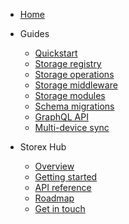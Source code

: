 - [Home](/)
- Guides

  - [Quickstart](/guides/quickstart/)
  - [Storage registry](/guides/storage-registry/)
  - [Storage operations](/guides/storage-operations/)
  - [Storage middleware](/guides/storage-middleware/)
  - [Storage modules](/guides/storage-modules/)
  - [Schema migrations](/guides/schema-migrations/)
  - [GraphQL API](/guides/graphql-api/)
  - [Multi-device sync](/guides/multi-device-sync/)

- Storex Hub

  - [Overview](/storex-hub/)
  - [Getting started](/storex-hub/getting-started/)
  - [API reference](/storex-hub/api-reference/)
  - [Roadmap](/storex-hub/roadmap/)
  - [Get in touch](/storex-hub/contact/)

<!--
- [Best practices](/best-practices/)
- [Advanced usage](/advanced-usage/)
- [Use cases](/use-cases/)
- [Case studies](/case-studies/)
- [Resources](/resources/)
-->
